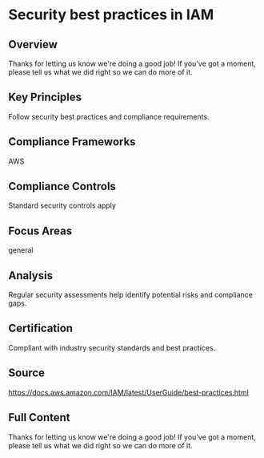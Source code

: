 # Security best practices in IAM

## Overview
Thanks for letting us know we're doing a good job!
If you've got a moment, please tell us what we did right so we can do more of it.

## Key Principles
Follow security best practices and compliance requirements.

## Compliance Frameworks
AWS

## Compliance Controls
Standard security controls apply

## Focus Areas
general

## Analysis
Regular security assessments help identify potential risks and compliance gaps.

## Certification
Compliant with industry security standards and best practices.

## Source
https://docs.aws.amazon.com/IAM/latest/UserGuide/best-practices.html

## Full Content
Thanks for letting us know we're doing a good job!
If you've got a moment, please tell us what we did right so we can do more of it.

